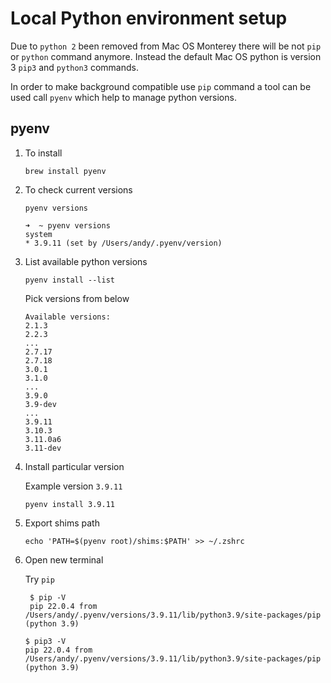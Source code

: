 # Local Python environment setup

Due to `python 2` been removed from Mac OS Monterey there will be not `pip` or `python` command anymore. Instead the default Mac OS python is version 3 `pip3` and `python3` commands.

In order to make background compatible use `pip` command a tool can be used call `pyenv` which help to manage python versions.

## pyenv

1. To install

    ```console
    brew install pyenv
    ```

1. To check current versions

    ```console
    pyenv versions
    ```

    ```console
    ➜  ~ pyenv versions
    system
    * 3.9.11 (set by /Users/andy/.pyenv/version)
    ```

1. List available python versions

    ```console
    pyenv install --list
    ```

    Pick versions from below

    ```console
    Available versions:
    2.1.3
    2.2.3
    ...
    2.7.17
    2.7.18
    3.0.1
    3.1.0
    ...
    3.9.0
    3.9-dev
    ...
    3.9.11
    3.10.3
    3.11.0a6
    3.11-dev
    ```

1. Install particular version

    Example version `3.9.11`

    ```console
    pyenv install 3.9.11
    ```

1. Export shims path

    ```console
    echo 'PATH=$(pyenv root)/shims:$PATH' >> ~/.zshrc
    ```

1. Open new terminal

   Try `pip`

   ```console
    $ pip -V
    pip 22.0.4 from /Users/andy/.pyenv/versions/3.9.11/lib/python3.9/site-packages/pip (python 3.9)
   ```

   ```console
   $ pip3 -V
   pip 22.0.4 from /Users/andy/.pyenv/versions/3.9.11/lib/python3.9/site-packages/pip (python 3.9)
   ```
